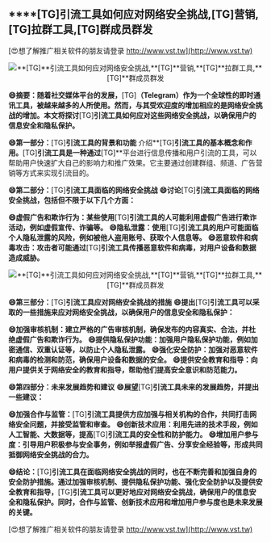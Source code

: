 ## ****[TG]**引流工具如何应对网络安全挑战,**[TG]**营销,**[TG]**拉群工具,**[TG]**群成员群发**

[😍想了解推广相关软件的朋友请登录 http://www.vst.tw](http://www.vst.tw)

 <center><img src="https://vst.tw/MP4/tuiguang/png/4.png" alt="**[TG]**引流工具如何应对网络安全挑战,**[TG]**营销,**[TG]**拉群工具,**[TG]**群成员群发"></center>

**😄摘要：随着社交媒体平台的发展，**[TG]**（Telegram）作为一个全球性的即时通讯工具，被越来越多的人所使用。然而，与其受欢迎度的增加相应的是网络安全挑战的增加。本文将探讨**[TG]**引流工具如何应对这些网络安全挑战，以确保用户的信息安全和隐私保护。**

**😄第一部分：**[TG]**引流工具的背景和功能**
介绍**[TG]**引流工具的基本概念和作用。**[TG]**引流工具是一种通过**[TG]**平台进行信息传播和用户引流的工具，可以帮助用户快速扩大自己的影响力和推广效果。它主要通过创建群组、频道、广告营销等方式来实现引流目的。

**😄第二部分：**[TG]**引流工具面临的网络安全挑战**
**😄讨论**[TG]**引流工具面临的网络安全挑战，包括但不限于以下几个方面：**

**😄虚假广告和欺诈行为：某些使用**[TG]**引流工具的人可能利用虚假广告进行欺诈活动，例如虚假宣传、诈骗等。**
**😄隐私泄露：使用**[TG]**引流工具的用户可能面临个人隐私泄露的风险，例如被他人盗用账号、获取个人信息等。**
**😄恶意软件和病毒攻击：攻击者可能通过**[TG]**引流工具传播恶意软件和病毒，对用户设备和数据造成威胁。**

 <center><img src="https://vst.tw/MP4/tuiguang/png/2.png" alt="**[TG]**引流工具如何应对网络安全挑战,**[TG]**营销,**[TG]**拉群工具,**[TG]**群成员群发"></center>

**😄第三部分：**[TG]**引流工具应对网络安全挑战的措施**
**😄提出**[TG]**引流工具可以采取的一些措施来应对网络安全挑战，以确保用户的信息安全和隐私保护：**

**😄加强审核机制：建立严格的广告审核机制，确保发布的内容真实、合法，并杜绝虚假广告和欺诈行为。**
**😄提供隐私保护功能：加强用户隐私保护功能，例如加密通信、双重认证等，以防止个人隐私泄露。**
**😄强化安全防护：加强对恶意软件和病毒的检测和防范，确保用户设备和数据的安全。**
**😄提供安全教育和指导：向用户提供关于网络安全的教育和指导，帮助他们提高安全意识和防范能力。**

**😄第四部分：未来发展趋势和建议**
**😄展望**[TG]**引流工具未来的发展趋势，并提出一些建议：**

**😄加强合作与监管：**[TG]**引流工具提供方应加强与相关机构的合作，共同打击网络安全问题，并接受监管和审查。**
**😄创新技术应用：利用先进的技术手段，例如人工智能、大数据等，提高**[TG]**引流工具的安全性和防护能力。**
**😄增加用户参与度：引导用户积极参与安全事务，例如举报虚假广告、分享安全经验等，形成共同抵御网络安全挑战的合力。**

**😄结论：**[TG]**引流工具在面临网络安全挑战的同时，也在不断完善和加强自身的安全防护措施。通过加强审核机制、提供隐私保护功能、强化安全防护以及提供安全教育和指导，**[TG]**引流工具可以更好地应对网络安全挑战，确保用户的信息安全和隐私保护。同时，合作与监管、创新技术应用和增加用户参与度也是未来发展的关键。**

[😍想了解推广相关软件的朋友请登录 http://www.vst.tw](http://www.vst.tw)



